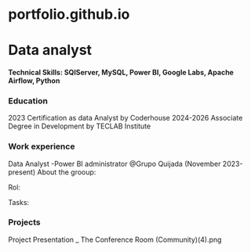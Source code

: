 # portfolio.github.io

# Data analyst
#### Technical Skills: SQlServer, MySQL, Power BI, Google Labs, Apache Airflow, Python
### Education
2023 Certification as data Analyst by Coderhouse 
2024-2026 Associate Degree in Development by TECLAB Institute

### Work experience
Data Analyst -Power BI administrator @Grupo Quijada (November 2023-present)
About the grooup:

Rol:

Tasks:

### Projects
Project Presentation _ The Conference Room (Community)(4).png

